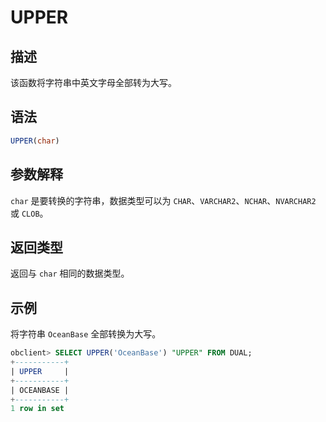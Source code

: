 UPPER 
==========================





描述 
-----------------------

该函数将字符串中英文字母全部转为大写。

语法 
-----------------------

```sql
UPPER(char)
```



参数解释 
-------------------------

`char` 是要转换的字符串，数据类型可以为 `CHAR`、`VARCHAR2`、`NCHAR`、`NVARCHAR2` 或 `CLOB`。

返回类型 
-------------------------

返回与 `char` 相同的数据类型。

示例 
-----------------------

将字符串 `OceanBase` 全部转换为大写。

```sql
obclient> SELECT UPPER('OceanBase') "UPPER" FROM DUAL;
+-----------+
| UPPER     |
+-----------+
| OCEANBASE |
+-----------+
1 row in set
```


